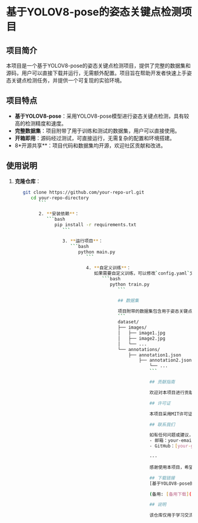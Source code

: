 # 基于YOLOV8-pose的姿态关键点检测项目

## 项目简介

本项目是一个基于YOLOV8-pose的姿态关键点检测项目，提供了完整的数据集和源码，用户可以直接下载并运行，无需额外配置。项目旨在帮助开发者快速上手姿态关键点检测任务，并提供一个可复现的实验环境。

## 项目特点

- **基于YOLOV8-pose**：采用YOLOV8-pose模型进行姿态关键点检测，具有较高的检测精度和速度。
- **完整数据集**：项目附带了用于训练和测试的数据集，用户可以直接使用。
- **开箱即用**：源码经过测试，可直接运行，无需复杂的配置和环境搭建。
- 8*开源共享**：项目代码和数据集均开源，欢迎社区贡献和改进。

## 使用说明

1. **克隆仓库**：
   ```bash
      git clone https://github.com/your-repo-url.git
         cd your-repo-directory
            ```

            2. **安装依赖**：
               ```bash
                  pip install -r requirements.txt
                     ```

                     3. **运行项目**：
                        ```bash
                           python main.py
                              ```

                              4. **自定义训练**：
                                 如果需要自定义训练，可以修改`config.yaml`文件中的参数，并运行训练脚本：
                                    ```bash
                                       python train.py
                                          ```

                                          ## 数据集

                                          项目附带的数据集包含用于姿态关键点检测的图像和标注文件。数据集结构如下：
                                          ```
                                          dataset/
                                          ├── images/
                                          │   ├── image1.jpg
                                          │   ├── image2.jpg
                                          │   └── ...
                                          └── annotations/
                                              ├── annotation1.json
                                                  ├── annotation2.json
                                                      └── ...
                                                      ```

                                                      ## 贡献指南

                                                      欢迎对本项目进行贡献！如果你有任何改进建议或发现了bug，请提交Issue或Pull Request。

                                                      ## 许可证

                                                      本项目采用MIT许可证，详情请参阅[LICENSE](LICENSE)文件。

                                                      ## 联系我们

                                                      如有任何问题或建议，请联系项目维护者：
                                                      - 邮箱：your-email@example.com
                                                      - GitHub：[your-github-profile](https://github.com/your-github-profile)

                                                      ---

                                                      感谢使用本项目，希望它能帮助你在姿态关键点检测任务中取得成功！

                                                      ## 下载链接
                                                      [基于YOLOV8-pose的姿态关键点检测项目](https://pan.quark.cn/s/1e3a12ac024b) 

                                                      (备用: [备用下载](https://pan.baidu.com/s/1gbzbmPQTn1pkOtgLk2jGLw?pwd=1234))

                                                      ## 说明

                                                      该仓库仅用于学习交流，请勿用于商业用途。
